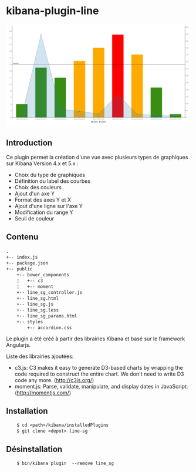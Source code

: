 
kibana-plugin-line
==================

![screenshot](./screenshot.png)

Introduction
-------------

Ce plugin permet la création d'une vue avec plusieurs types de graphiques sur Kibana Version 4.x et 5.x :

* Choix du type de graphiques
* Définition du label des courbes
* Choix des couleurs
* Ajout d'un axe Y
* Format des axes Y et X
* Ajout d'une ligne sur l'axe Y 
* Modification du range Y
* Seuil de couleur


Contenu
-------
```
.
+-- index.js
+-- package.json
+-- public
    +-- bower_components
    ¦   +-- c3
    ¦   +-- moment
    +-- line_sg_controller.js
    +-- line_sg.html
    +-- line_sg.js
    +-- line_sg.less
    +-- line_sg_params.html
    +-- styles
        +-- accordion.css
```
Le plugin a été créé à partir des librairies Kibana et basé sur le framework Angularjs.

Liste des librairies ajoutées:

* c3.js: C3 makes it easy to generate D3-based charts by wrapping the code required to construct the entire chart. We don't need to write D3 code any more. (http://c3js.org/)
* moment.js: Parse, validate, manipulate, and display dates in JavaScript.(http://momentjs.com/)


Installation
------------

```
	$ cd <path>/kibana/installedPlugins
	$ git clone <depot> line-sg	
```


Désinstallation
---------------

```
	$ bin/kibana plugin  --remove line_sg
```
